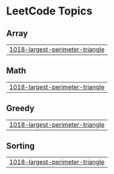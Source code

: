 

<!---LeetCode Topics Start-->
# LeetCode Topics
## Array
|  |
| ------- |
| [1018-largest-perimeter-triangle](https://github.com/solomon-2105/Leetcode-problems/tree/master/1018-largest-perimeter-triangle) |
## Math
|  |
| ------- |
| [1018-largest-perimeter-triangle](https://github.com/solomon-2105/Leetcode-problems/tree/master/1018-largest-perimeter-triangle) |
## Greedy
|  |
| ------- |
| [1018-largest-perimeter-triangle](https://github.com/solomon-2105/Leetcode-problems/tree/master/1018-largest-perimeter-triangle) |
## Sorting
|  |
| ------- |
| [1018-largest-perimeter-triangle](https://github.com/solomon-2105/Leetcode-problems/tree/master/1018-largest-perimeter-triangle) |
<!---LeetCode Topics End-->